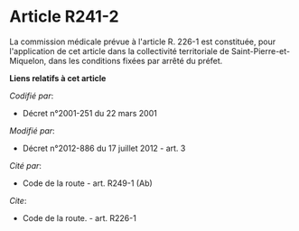 # Article R241-2

La commission médicale prévue à l'article R. 226-1 est constituée, pour l'application de cet article dans la collectivité
territoriale de Saint-Pierre-et-Miquelon, dans les conditions fixées par arrêté du préfet.

**Liens relatifs à cet article**

_Codifié par_:

  - Décret n°2001-251 du 22 mars 2001

_Modifié par_:

  - Décret n°2012-886 du 17 juillet 2012 - art. 3

_Cité par_:

  - Code de la route - art. R249-1 (Ab)

_Cite_:

  - Code de la route. - art. R226-1
